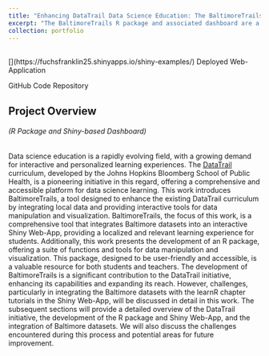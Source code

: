 ```yaml
---
title: "Enhancing DataTrail Data Science Education: The BaltimoreTrails R Package and Dashboard"
excerpt: "The BaltimoreTrails R package and associated dashboard are a comprehensive toolkit designed to facilitate the integration, manipulation, visualization, and interactive access of Baltimore datasets. Developed as part of the [DataTrail](https://www.datatrail.org/) initiative by the Johns Hopkins Bloomberg School of Public Health, this package and associated dashboard aim to provide a more localized, interactive, and relevant learning experience for students."
collection: portfolio
---
```

<br />
[<i class="fa fa-fw fa-link" aria-hidden="true"></i>](https://fuchsfranklin25.shinyapps.io/shiny-examples/) Deployed Web-Application

[<i class="fa fa-fw fa-code" aria-hidden="true"></i>](https://github.com/datatrail-jhu/BaltimoreTrails) GitHub Code Repository

## Project Overview

###### _(R Package and Shiny-based Dashboard)_

Data science education is a rapidly evolving field, with a growing demand for
interactive and personalized learning experiences. The [DataTrail](https://www.datatrail.org/) curriculum, developed
by the Johns Hopkins Bloomberg School of Public Health, is a pioneering initiative in
this regard, offering a comprehensive and accessible platform for data science learning. This work introduces BaltimoreTrails, a tool designed to enhance the existing
DataTrail curriculum by integrating local data and providing interactive tools for
data manipulation and visualization.
BaltimoreTrails, the focus of this work, is a comprehensive tool that integrates
Baltimore datasets into an interactive Shiny Web-App, providing a localized and
relevant learning experience for students. Additionally, this work presents the
development of an R package, offering a suite of functions and tools for data
manipulation and visualization. This package, designed to be user-friendly and
accessible, is a valuable resource for both students and teachers.
The development of BaltimoreTrails is a significant contribution to the DataTrail
initiative, enhancing its capabilities and expanding its reach. However, challenges,
particularly in integrating the Baltimore datasets with the learnR chapter tutorials
in the Shiny Web-App, will be discussed in detail in this work.
The subsequent sections will provide a detailed overview of the DataTrail initiative,
the development of the R package and Shiny Web-App, and the integration of
Baltimore datasets. We will also discuss the challenges encountered during this
process and potential areas for future improvement.



